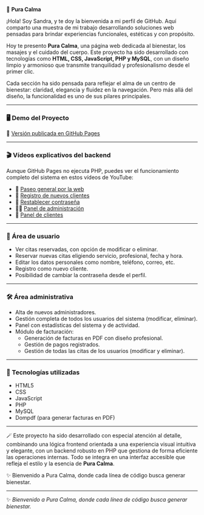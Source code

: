 🌿 **Pura Calma**

¡Hola! Soy Sandra, y te doy la bienvenida a mi perfil de GitHub. Aquí comparto una muestra de mi trabajo desarrollando soluciones web pensadas para brindar experiencias funcionales, estéticas y con propósito.

Hoy te presento **Pura Calma**, una página web dedicada al bienestar, los masajes y el cuidado del cuerpo. Este proyecto ha sido desarrollado con tecnologías como **HTML, CSS, JavaScript, PHP y MySQL**, con un diseño limpio y armonioso que transmite tranquilidad y profesionalismo desde el primer clic.

Cada sección ha sido pensada para reflejar el alma de un centro de bienestar: claridad, elegancia y fluidez en la navegación. Pero más allá del diseño, la funcionalidad es uno de sus pilares principales.

---

### 🖥️ Demo del Proyecto

🔗 [Versión publicada en GitHub Pages](https://sandrycode.github.io/puracalma/)

---

### 🎬 Vídeos explicativos del backend

Aunque GitHub Pages no ejecuta PHP, puedes ver el funcionamiento completo del sistema en estos vídeos de YouTube:

- 📌 [Paseo general por la web](https://youtu.be/WwVmqHRiFnM)
- 📝 [Registro de nuevos clientes](https://youtu.be/hCo3Fzpr_8g)
- 🔐 [Restablecer contraseña](https://youtu.be/GttLlHOqy5k)
- 🧑‍💼 [Panel de administración](https://youtu.be/cNGVL20Bpdk)
- 👥 [Panel de clientes](https://youtu.be/XHKdA53uUdw)

---

### 👤 Área de usuario

- Ver citas reservadas, con opción de modificar o eliminar.
- Reservar nuevas citas eligiendo servicio, profesional, fecha y hora.
- Editar los datos personales como nombre, teléfono, correo, etc.
- Registro como nuevo cliente.
- Posibilidad de cambiar la contraseña desde el perfil.

---

### 🛠️ Área administrativa

- Alta de nuevos administradores.
- Gestión completa de todos los usuarios del sistema (modificar, eliminar).
- Panel con estadísticas del sistema y de actividad.
- Módulo de facturación:
  - Generación de facturas en PDF con diseño profesional.
  - Gestión de pagos registrados.
  - Gestión de todas las citas de los usuarios (modificar y eliminar).

---

### 🧩 Tecnologías utilizadas

- HTML5  
- CSS  
- JavaScript  
- PHP  
- MySQL  
- Dompdf (para generar facturas en PDF)

---

🪄 Este proyecto ha sido desarrollado con especial atención al detalle, combinando una lógica frontend orientada a una experiencia visual intuitiva y elegante, con un backend robusto en PHP que gestiona de forma eficiente las operaciones internas. Todo se integra en una interfaz accesible que refleja el estilo y la esencia de **Pura Calma**.

✨ Bienvenido a Pura Calma, donde cada línea de código busca generar bienestar.

---

✨ *Bienvenido a Pura Calma, donde cada línea de código busca generar bienestar.*

